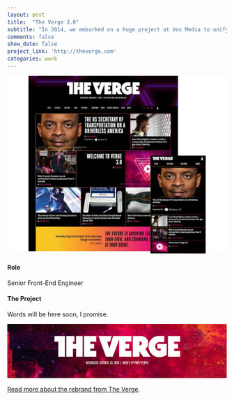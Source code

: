 ```yaml
---
layout: post
title:  "The Verge 3.0"
subtitle: "In 2014, we embarked on a huge project at Vox Media to unify all of our brand's websites (8 brands, 350+ sites) under the same design system and underlying platform. In 2016, under a tight deadline, we moved one of our largest brands, The Verge, complete with an overhaul of our platform's Homepage Product and The Verge's identity."
comments: false
show_date: false
project_link: 'http://theverge.com'
categories: work
---
```


![The Verge's brand new homepage](/assets/images/work/vergehp.jpg)

#### Role
Senior Front-End Engineer

#### The Project

Words will be here soon, I promise.

![Homepage showing variation in masthead headers](/assets/images/work/verge_mastheads.gif)

[Read more about the rebrand from The Verge](http://www.theverge.com/2016/11/1/13484656/verge-5th-anniversary-relaunch-2016).
